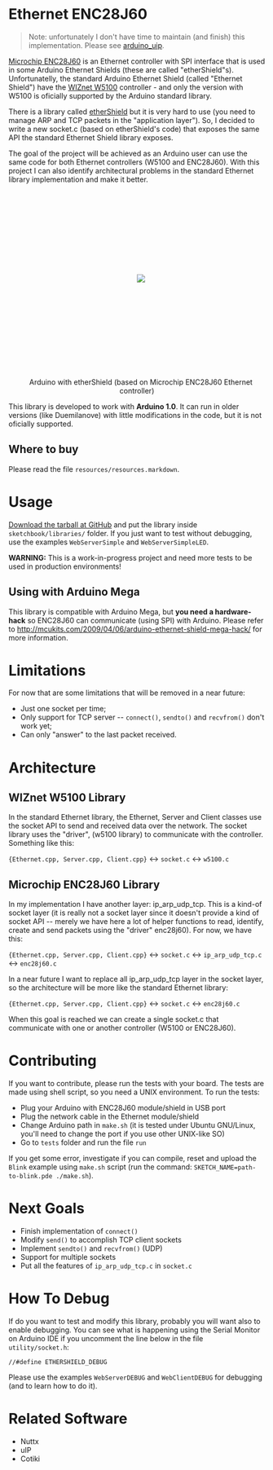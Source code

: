 Ethernet ENC28J60
==================

> Note: unfortunately I don't have time to maintain (and finish) this
> implementation. Please see
> [arduino_uip](https://github.com/ntruchsess/arduino_uip).

[Microchip ENC28J60](http://www.microchip.com/wwwproducts/Devices.aspx?dDocName=en022889) is an Ethernet controller with SPI interface that is used in some Arduino Ethernet Shields (these are called "etherShield"s). Unfortunatelly, the standard Arduino Ethernet Shield (called "Ethernet Shield") have the [WIZnet W5100](http://www.wiznet.co.kr/Sub_Modules/en/product/Product_Detail.asp?cate1=5&cate2=7&cate3=26&pid=1011) controller - and only the version with W5100 is oficially supported by the Arduino standard library.

There is a library called [etherShield](http://www.nuelectronics.com/download/projects/etherShield.zip) but it is very hard to use (you need to manage ARP and TCP packets in the "application layer"). So, I decided to write a new socket.c (based on etherShield's code) that exposes the same API the standard Ethernet Shield library exposes.

The goal of the project will be achieved as an Arduino user can use the same code for both Ethernet controllers (W5100 and ENC28J60). With this project I can also identify architectural problems in the standard Ethernet library implementation and make it better.


<div style="height: 350px; line-height: 350px; text-align: center">
    <img src="http://www.CursoDeArduino.com.br/media/ArduinoEthernetShield.jpg" style="vertical-alignt: middle; max-height: 100%" />
</div>
<br />
<div style="text-align: center">
    Arduino with etherShield (based on Microchip ENC28J60 Ethernet controller)
</div>

This library is developed to work with **Arduino 1.0**. It can run in older
versions (like Duemilanove) with little modifications in the code, but it is
not oficially supported.


Where to buy
------------

Please read the file `resources/resources.markdown`.


Usage
=====

[Download the tarball at GitHub](https://github.com/turicas/Ethernet_ENC28J60/tarball/master) and put the library inside `sketchbook/libraries/` folder.
If you just want to test without debugging, use the examples `WebServerSimple` and `WebServerSimpleLED`.

**WARNING:** This is a work-in-progress project and need more tests to be used in production environments!


Using with Arduino Mega
-----------------------

This library is compatible with Arduino Mega, but **you need a hardware-hack** so ENC28J60 can communicate (using SPI) with Arduino. Please refer to <http://mcukits.com/2009/04/06/arduino-ethernet-shield-mega-hack/> for more information.


Limitations
===========

For now that are some limitations that will be removed in a near future:

- Just one socket per time;
- Only support for TCP server -- `connect()`, `sendto()` and `recvfrom()` don't work yet;
- Can only "answer" to the last packet received.


Architecture
============

WIZnet W5100 Library
--------------------

In the standard Ethernet library, the Ethernet, Server and Client classes use the socket API to send and received data over the network. The socket library uses the "driver", (w5100 library) to communicate with the controller. Something like this:


`{Ethernet.cpp, Server.cpp, Client.cpp}` &harr; `socket.c` &harr; `w5100.c`


Microchip ENC28J60 Library
--------------------------

In my implementation I have another layer: ip_arp_udp_tcp. This is a kind-of socket layer (it is really not a socket layer since it doesn't provide a kind of socket API -- merely we have here a lot of helper functions to read, identify, create and send packets using the "driver" enc28j60). For now, we have this:


`{Ethernet.cpp, Server.cpp, Client.cpp}` &harr; `socket.c` &harr; `ip_arp_udp_tcp.c` &harr; `enc28j60.c`

In a near future I want to replace all ip_arp_udp_tcp layer in the socket layer, so the architecture will be more like the standard Ethernet library:


`{Ethernet.cpp, Server.cpp, Client.cpp}` &harr; `socket.c` &harr; `enc28j60.c`

When this goal is reached we can create a single socket.c that communicate with one or another controller (W5100 or ENC28J60).


Contributing
============

If you want to contribute, please run the tests with your board. The tests are
made using shell script, so you need a UNIX environment.
To run the tests:

- Plug your Arduino with ENC28J60 module/shield in USB port
- Plug the network cable in the Ethernet module/shield
- Change Arduino path in `make.sh` (it is tested under Ubuntu GNU/Linux,
  you'll need to change the port if you use other UNIX-like SO)
- Go to `tests` folder and run the file `run`

If you get some error, investigate if you can compile, reset and upload the
`Blink` example using `make.sh` script (run the command:
`SKETCH_NAME=path-to-blink.pde ./make.sh`).


Next Goals
==========

- Finish implementation of `connect()`
- Modify `send()` to accomplish TCP client sockets
- Implement `sendto()` and `recvfrom()` (UDP)
- Support for multiple sockets
- Put all the features of `ip_arp_udp_tcp.c` in `socket.c`


How To Debug
============

If do you want to test and modify this library, probably you will want also to
enable debugging. You can see what is happening using the Serial Monitor on
Arduino IDE if you uncomment the line below in the file `utility/socket.h`:

    //#define ETHERSHIELD_DEBUG

Please use the examples `WebServerDEBUG` and `WebClientDEBUG` for debugging
(and to learn how to do it).


Related Software
================

- Nuttx
- uIP
- Cotiki
